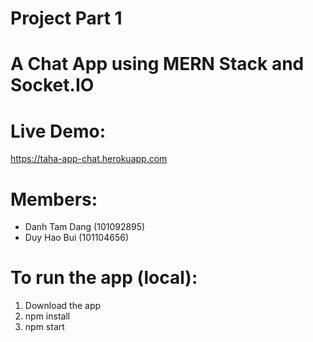 # Project Part 1

# A Chat App using MERN Stack and Socket.IO
# Live Demo:
https://taha-app-chat.herokuapp.com

# Members:
- Danh Tam Dang (101092895)
- Duy Hao Bui (101104656)

# To run the app (local):
1. Download the app
2. npm install
3. npm start
